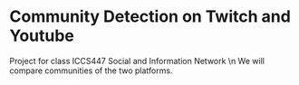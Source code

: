 # Community Detection on Twitch and Youtube
Project for class ICCS447 Social and Information Network \n
We will compare communities of the two platforms.
